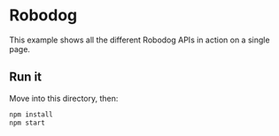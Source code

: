 # Robodog

This example shows all the different Robodog APIs in action on a single page.

## Run it

Move into this directory, then:

```bash
npm install
npm start
```
